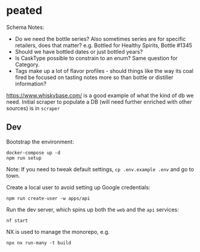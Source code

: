 # peated

Schema Notes:

- Do we need the bottle series? Also sometimes series are for specific retailers, does that matter? e.g. Bottled for Healthy Spirits, Bottle #1345
- Should we have bottled dates or just bottled years?
- Is CaskType possible to constrain to an enum? Same question for Category.
- Tags make up a lot of flavor profiles - should things like the way its coal fired be focused on tasting notes more so than bottle or distiller information?

https://www.whiskybase.com/ is a good example of what the kind of db we need. Initial scraper to populate a DB (will need further enriched with other sources) is in `scraper`

## Dev

Bootstrap the environment:

```
docker-compose up -d
npm run setup
```

Note: If you need to tweak default settings, `cp .env.example .env` and go to town.

Create a local user to avoid setting up Google credentials:

```
npm run create-user -w apps/api
```

Run the dev server, which spins up both the `web` and the `api` services:

```
nf start
```

NX is used to manage the monorepo, e.g.

```
npx nx run-many -t build
```
